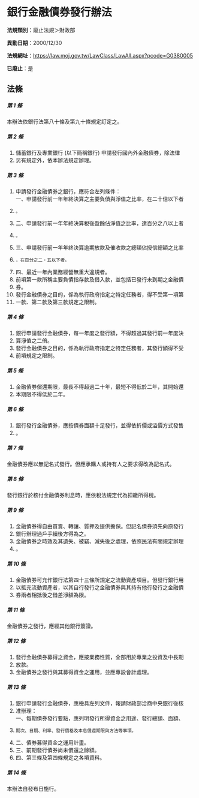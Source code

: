 # 銀行金融債券發行辦法

**法規類別**：廢止法規＞財政部

**異動日期**：2000/12/30  

**法規網址**：https://law.moj.gov.tw/LawClass/LawAll.aspx?pcode=G0380005

**已廢止**：是



## 法條
##### 第 1 條
本辦法依銀行法第八十條及第九十條規定訂定之。

##### 第 2 條
1. 儲蓄銀行及專業銀行 (以下簡稱銀行) 申請發行國內外金融債券，除法律
1. 另有規定外，依本辦法規定辦理。

##### 第 3 條
1. 申請發行金融債券之銀行，應符合左列條件：  
一、申請發行前一年年終決算之主要負債與淨值之比率，在二十倍以下者
1.     。
1. 二、申請發行前一年年終決算稅後盈餘佔淨值之比率，達百分之八以上者
1.     。
1. 三、申請發行前一年年終決算逾期放款及催收款之總額佔授信總額之比率
1.     ，在百分之二‧五以下者。
1. 四、最近一年內業務經營無重大違規者。
1. 前項第一款所稱主要負債指存款及借入款，並包括已發行未到期之金融債
1. 券。
1. 發行金融債券之目的，係為執行政府指定之特定任務者，得不受第一項第
1. 一款、第二款及第三款規定之限制。

##### 第 4 條
1. 銀行申請發行金融債券，每一年度之發行額，不得超過其發行前一年度決
1. 算淨值之二倍。
1. 發行金融債券之目的，係為執行政府指定之特定任務者，其發行額得不受
1. 前項規定之限制。

##### 第 5 條
1. 金融債券償還期限，最長不得超過二十年，最短不得低於二年，其開始還
1. 本期限不得低於二年。

##### 第 6 條
1. 銀行發行金融債券，應按債券面額十足發行，並得依折價或溢價方式發售
1. 。

##### 第 7 條
金融債券應以無記名式發行。但應承購人或持有人之要求得改為記名式。

##### 第 8 條
發行銀行於核付金融債券利息時，應依稅法規定代為扣繳所得稅。

##### 第 9 條
1. 金融債券得自由買賣、轉讓、質押及提供擔保。但記名債券須先向原發行
1. 銀行辦理過戶手續後方得為之。
1. 金融債券之時效及其遺失、被竊、減失後之處理，依照民法有關規定辦理
1. 。

##### 第 10 條
1. 金融債券可充作銀行法第四十三條所規定之流動資產項目。但發行銀行用
1. 以抵充流動資產者，以其自行發行之金融債券與其持有他行發行之金融債
1. 券兩者相抵後之借差淨額為限。

##### 第 11 條
金融債券之發行，應經其他銀行簽證。

##### 第 12 條
1. 發行金融債券募得之資金，應按業務性質，全部用於專業之投資及中長期
1. 放款。
1. 金融債券之發行與其募得資金之運用，並應專設會計處理。

##### 第 13 條
1. 銀行申請發行金融債券，應檢具左列文件，報請財政部洽商中央銀行後核
1. 准辦理：  
一、每期債券發行要點，應列明發行所得資金之用途、發行總額、面額、
1.     期次、日期、利率、發行價格及本息償還期限與方法等事項。
1. 二、債券募得資金之運用計畫。
1. 三、前期發行債券尚未償還之餘額。
1. 四、第三條及第四條規定之各項資料。

##### 第 14 條
本辦法自發布日施行。


